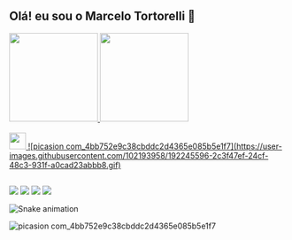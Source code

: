 ## Olá! eu sou o Marcelo Tortorelli 👋

<div> 
  <a href="https://github.com/marcelotortorelli">
  
  <img height="160em" src="https://github-readme-stats.vercel.app/api?username=marcelotortorelli&show_icons=true&theme=dracula&include_all_commits=true&count_private=true"/>
  
  <img height="160em" src="https://github-readme-stats.vercel.app/api/top-langs/?username=marcelotortorelli&layout=compact&langs_count=7&theme=dracula"/>
</div>

<div style="display: inline_block"><br>
  <img height="30"  src="https://cdn.jsdelivr.net/gh/devicons/devicon/icons/java/java-original-wordmark.svg" />
  ![picasion com_4bb752e9c38cbddc2d4365e085b5e1f7](https://user-images.githubusercontent.com/102193958/192245596-2c3f47ef-24cf-48c3-931f-a0cad23abbb8.gif)
  </div>
  
  ##
  
  <div> 
  <a href="https://www.youtube.com/channel/UCENjoHOAyGtbTt16MBd1mQA" target="_blank"><img src="https://img.shields.io/badge/YouTube-FF0000?style=for-the-badge&logo=youtube&logoColor=white" target="_blank"></a>
  <a href="https://instagram.com/tortorelli__" target="_blank"><img src="https://img.shields.io/badge/-Instagram-%23E4405F?style=for-the-badge&logo=instagram&logoColor=white" target="_blank"></a>
 	<a href="https://www.twitch.tv/eTchelo" target="_blank"><img src="https://img.shields.io/badge/Twitch-9146FF?style=for-the-badge&logo=twitch&logoColor=white" target="_blank"></a> 
  <a href = "mailto:marcelo.marini64@gmail.com"><img src="https://img.shields.io/badge/-Gmail-%23333?style=for-the-badge&logo=gmail&logoColor=white" target="_blank"></a> 
 
  ![Snake animation](https://github.com/marcelotortorelli/marcelotortorelli/blob/output/github-contribution-grid-snake.svg)
 
</div>
  
  ![picasion com_4bb752e9c38cbddc2d4365e085b5e1f7](https://user-images.githubusercontent.com/102193958/192245596-2c3f47ef-24cf-48c3-931f-a0cad23abbb8.gif)

  
